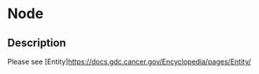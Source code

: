 # Node #
## Description ##
Please see [Entity]https://docs.gdc.cancer.gov/Encyclopedia/pages/Entity/
